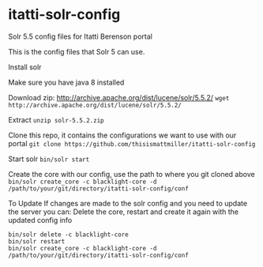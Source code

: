 # itatti-solr-config
Solr 5.5 config files for Itatti Berenson portal

This is the config files that Solr 5 can use.

Install solr

Make sure you have java 8 installed

Download zip: http://archive.apache.org/dist/lucene/solr/5.5.2/
`wget http://archive.apache.org/dist/lucene/solr/5.5.2/`

Extract
`unzip solr-5.5.2.zip`

Clone this repo, it contains the configurations we want to use with our portal
`git clone https://github.com/thisismattmiller/itatti-solr-config`

Start solr
`bin/solr start`

Create the core with our config, use the path to where you git cloned above
`bin/solr create_core -c blacklight-core -d /path/to/your/git/directory/itatti-solr-config/conf`


To Update
If changes are made to the solr config and you need to update the server you can:
Delete the core, restart and create it again with the updated config info
```
bin/solr delete -c blacklight-core
bin/solr restart
bin/solr create_core -c blacklight-core -d /path/to/your/git/directory/itatti-solr-config/conf
```
